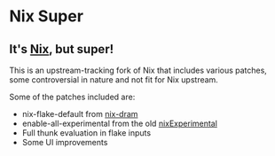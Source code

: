 # Nix Super

## It's [Nix](https://nixos.org), but super!

This is an upstream-tracking fork of Nix that includes various patches, some controversial in nature and not fit for Nix upstream.

Some of the patches included are: 
- nix-flake-default from [nix-dram](https://github.com/dramforever/nix-dram)
- enable-all-experimental from the old [nixExperimental](https://github.com/NixOS/nixpkgs/pull/120141)
- Full thunk evaluation in flake inputs
- Some UI improvements
